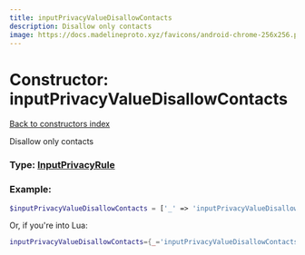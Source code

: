 ```yaml
---
title: inputPrivacyValueDisallowContacts
description: Disallow only contacts
image: https://docs.madelineproto.xyz/favicons/android-chrome-256x256.png
---
```

# Constructor: inputPrivacyValueDisallowContacts  
[Back to constructors index](index.md)



Disallow only contacts




### Type: [InputPrivacyRule](../types/InputPrivacyRule.md)


### Example:

```php
$inputPrivacyValueDisallowContacts = ['_' => 'inputPrivacyValueDisallowContacts'];
```  


Or, if you're into Lua:

```lua
inputPrivacyValueDisallowContacts={_='inputPrivacyValueDisallowContacts'}

```



